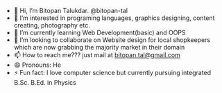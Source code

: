 - 👋 Hi, I’m Bitopan Talukdar. @bitopan-tal
- 👀 I’m interested in programing languages, graphics designing, content creating, photography etc.
- 🌱 I’m currently learning Web Development(basic) and OOPS
- 💞️ I’m looking to collaborate on Website design for local shopkeepers which are now grabbing the majority market in their domain
- 📫 How to reach me??? just mail at bitopan.tal@gmail.com
- 😄 Pronouns: He
- ⚡ Fun fact: I love computer science but currently pursuing integrated B.Sc. B.Ed. in Physics

<!---
bitopan-tal/bitopan-tal is a ✨ special ✨ repository because its `README.md` (this file) appears on your GitHub profile.
You can click the Preview link to take a look at your changes.
--->
